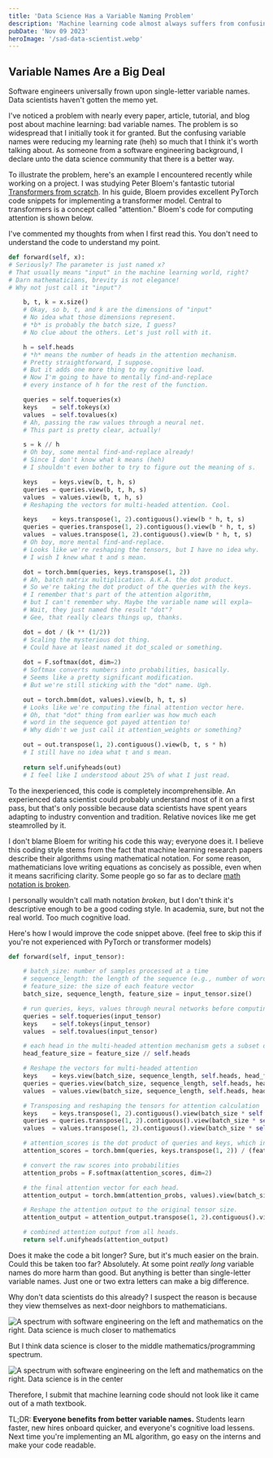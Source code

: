 ```yaml
---
title: 'Data Science Has a Variable Naming Problem'
description: 'Machine learning code almost always suffers from confusing variable names. Clearer, more descriptive variable names can simplify code and make it more accessible to all skill levels.'
pubDate: 'Nov 09 2023'
heroImage: '/sad-data-scientist.webp'
---
```


## Variable Names Are a Big Deal

Software engineers universally frown upon single-letter variable names. Data scientists haven't gotten the memo yet.

I've noticed a problem with nearly every paper, article, tutorial, and blog post about machine learning: bad variable names. The problem is so widespread that I initially took it for granted. But the confusing variable names were reducing my learning rate (heh) so much that I think it's worth talking about. As someone from a software engineering background, I declare unto the data science community that there is a better way.

To illustrate the problem, here's an example I encountered recently while working on a project. I was studying Peter Bloem's fantastic tutorial [Transformers from scratch](https://peterbloem.nl/blog/transformers). In his guide, Bloem provides excellent PyTorch code snippets for implementing a transformer model. Central to transformers is a concept called "attention." Bloem's code for computing attention is shown below.

I've commented my thoughts from when I first read this. You don't need to understand the code to understand my point.

```python
def forward(self, x):
# Seriously? The parameter is just named x?
# That usually means "input" in the machine learning world, right?
# Darn mathematicians, brevity is not elegance!
# Why not just call it "input"?

    b, t, k = x.size()
    # Okay, so b, t, and k are the dimensions of "input"
    # No idea what those dimensions represent.
    # *b* is probably the batch size, I guess?
    # No clue about the others. Let's just roll with it.

    h = self.heads
    # *h* means the number of heads in the attention mechanism.
    # Pretty straightforward, I suppose.
    # But it adds one more thing to my cognitive load.
    # Now I'm going to have to mentally find-and-replace
    # every instance of h for the rest of the function.

    queries = self.toqueries(x)
    keys    = self.tokeys(x)   
    values  = self.tovalues(x)
    # Ah, passing the raw values through a neural net.
    # This part is pretty clear, actually!

    s = k // h
    # Oh boy, some mental find-and-replace already!
    # Since I don't know what k means (heh)
    # I shouldn't even bother to try to figure out the meaning of s.

    keys    = keys.view(b, t, h, s)
    queries = queries.view(b, t, h, s)
    values  = values.view(b, t, h, s)
    # Reshaping the vectors for multi-headed attention. Cool.

    keys    = keys.transpose(1, 2).contiguous().view(b * h, t, s)
    queries = queries.transpose(1, 2).contiguous().view(b * h, t, s)
    values  = values.transpose(1, 2).contiguous().view(b * h, t, s)
    # Oh boy, more mental find-and-replace.
    # Looks like we're reshaping the tensors, but I have no idea why.
    # I wish I knew what t and s mean.

    dot = torch.bmm(queries, keys.transpose(1, 2))
    # Ah, batch matrix multiplication. A.K.A. the dot product.
    # So we're taking the dot product of the queries with the keys.
    # I remember that's part of the attention algorithm,
    # but I can't remember why. Maybe the variable name will expla—
    # Wait, they just named the result "dot"?
    # Gee, that really clears things up, thanks.

    dot = dot / (k ** (1/2))
    # Scaling the mysterious dot thing.
    # Could have at least named it dot_scaled or something.
    
    dot = F.softmax(dot, dim=2)
    # Softmax converts numbers into probabilities, basically.
    # Seems like a pretty significant modification.
    # But we're still sticking with the "dot" name. Ugh.

    out = torch.bmm(dot, values).view(b, h, t, s)
    # Looks like we're computing the final attention vector here.
    # Oh, that "dot" thing from earlier was how much each
    # word in the sequence got payed attention to!
    # Why didn't we just call it attention_weights or something?

    out = out.transpose(1, 2).contiguous().view(b, t, s * h)
    # I still have no idea what t and s mean.
    
    return self.unifyheads(out)
    # I feel like I understood about 25% of what I just read.
```

To the inexperienced, this code is completely incomprehensible. An experienced data scientist could probably understand most of it on a first pass, but that's only possible because data scientists have spent years adapting to industry convention and tradition. Relative novices like me get steamrolled by it.

I don't blame Bloem for writing his code this way; everyone does it. I believe this coding style stems from the fact that machine learning research papers describe their algorithms using mathematical notation. For some reason, mathematicians love writing equations as concisely as possible, even when it means sacrificing clarity. Some people go so far as to declare [math notation is broken](https://davidwees.com/content/mathematical-notation-broken/).

I personally wouldn't call math notation *broken*, but I don't think it's descriptive enough to be a good coding style. In academia, sure, but not the real world. Too much cognitive load.

Here's how I would improve the code snippet above. (feel free to skip this if you're not experienced with PyTorch or transformer models)

```python
def forward(self, input_tensor):

    # batch_size: number of samples processed at a time
    # sequence_length: the length of the sequence (e.g., number of words/tokens)
    # feature_size: the size of each feature vector
    batch_size, sequence_length, feature_size = input_tensor.size()

    # run queries, keys, values through neural networks before computing attention.
    queries = self.toqueries(input_tensor)
    keys    = self.tokeys(input_tensor)   
    values  = self.tovalues(input_tensor)

    # each head in the multi-headed attention mechanism gets a subset of the features
    head_feature_size = feature_size // self.heads

    # Reshape the vectors for multi-headed attention
    keys    = keys.view(batch_size, sequence_length, self.heads, head_feature_size)
    queries = queries.view(batch_size, sequence_length, self.heads, head_feature_size)
    values  = values.view(batch_size, sequence_length, self.heads, head_feature_size)

    # Transposing and reshaping the tensors for attention calculation
    keys    = keys.transpose(1, 2).contiguous().view(batch_size * self.heads, sequence_length, head_feature_size)
    queries = queries.transpose(1, 2).contiguous().view(batch_size * self.heads, sequence_length, head_feature_size)
    values  = values.transpose(1, 2).contiguous().view(batch_size * self.heads, sequence_length, head_feature_size)

    # attention_scores is the dot product of queries and keys, which indicates how much attention to pay to other parts of the sequence.
    attention_scores = torch.bmm(queries, keys.transpose(1, 2)) / (feature_size ** 0.5)

    # convert the raw scores into probabilities
    attention_probs = F.softmax(attention_scores, dim=2)

    # the final attention vector for each head.
    attention_output = torch.bmm(attention_probs, values).view(batch_size, self.heads, sequence_length, head_feature_size)

    # Reshape the attention output to the original tensor size.
    attention_output = attention_output.transpose(1, 2).contiguous().view(batch_size, sequence_length, feature_size * self.heads)

    # combined attention output from all heads.
    return self.unifyheads(attention_output)
```

Does it make the code a bit longer? Sure, but it's much easier on the brain. Could this be taken too far? Absolutely. At some point *really long* variable names do more harm than good. But anything is better than single-letter variable names. Just one or two extra letters can make a big difference.

Why don't data scientists do this already? I suspect the reason is because they view themselves as next-door neighbors to mathematicians.

![A spectrum with software engineering on the left and mathematics on the right. Data science is much closer to mathematics](/data-sci-spectrum-false.webp)

But I think data science is closer to the middle mathematics/programming spectrum.

![A spectrum with software engineering on the left and mathematics on the right. Data science is in the center](/data-sci-spectrum-true.webp)

Therefore, I submit that machine learning code should not look like it came out of a math textbook.

TL;DR: **Everyone benefits from better variable names.** Students learn faster, new hires onboard quicker, and everyone's cognitive load lessens. Next time you're implementing an ML algorithm, go easy on the interns and make your code readable.
